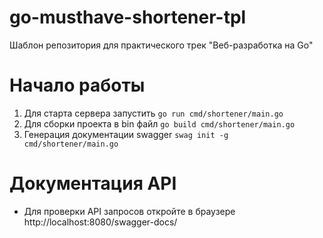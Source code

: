 # go-musthave-shortener-tpl

Шаблон репозитория для практического трек "Веб-разработка на Go"

# Начало работы

1. Для старта сервера запустить `go run cmd/shortener/main.go`
2. Для сборки проекта в bin файл `go build cmd/shortener/main.go`
3. Генерация документации swagger `swag init -g cmd/shortener/main.go`

# Документация API
- Для проверки API запросов откройте в браузере http://localhost:8080/swagger-docs/